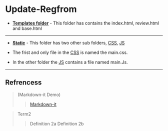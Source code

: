 # Update-Regfrom

- __[Templates folder](https://github.com/Maxuimhunter/Update-Regform/tree/main/templates)__ - This folder has contains the index.html, review.html and base.html
____
* __[Static](https://github.com/Maxuimhunter/Update-Regform/tree/main/static)__ - This folder has two other sub folders, [CSS](https://github.com/Maxuimhunter/Update-Regform/tree/main/static/CSS),  [JS](https://github.com/Maxuimhunter/Update-Regform/tree/main/static/JS)

+ The frist and only file in the [CSS](https://github.com/Maxuimhunter/Update-Regform/tree/main/static/CSS) is named the main.css.

- In the other folder the [JS](https://github.com/Maxuimhunter/Update-Regform/tree/main/static/JS) contains a file named main.Js.
____

## Refrencess

> (Markdown-it Demo)
> >[Markdown-it](https://markdown-it.github.io/)

> Term2
> > Definition 2a
> >  Definition 2b

